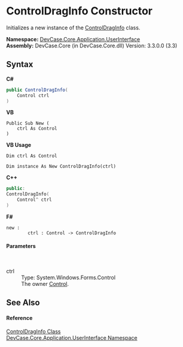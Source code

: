 # ControlDragInfo Constructor 
 

Initializes a new instance of the <a href="T_DevCase_Core_Application_UserInterface_ControlDragInfo">ControlDragInfo</a> class.

**Namespace:**&nbsp;<a href="N_DevCase_Core_Application_UserInterface">DevCase.Core.Application.UserInterface</a><br />**Assembly:**&nbsp;DevCase.Core (in DevCase.Core.dll) Version: 3.3.0.0 (3.3)

## Syntax

**C#**<br />
``` C#
public ControlDragInfo(
	Control ctrl
)
```

**VB**<br />
``` VB
Public Sub New ( 
	ctrl As Control
)
```

**VB Usage**<br />
``` VB Usage
Dim ctrl As Control

Dim instance As New ControlDragInfo(ctrl)
```

**C++**<br />
``` C++
public:
ControlDragInfo(
	Control^ ctrl
)
```

**F#**<br />
``` F#
new : 
        ctrl : Control -> ControlDragInfo
```


#### Parameters
&nbsp;<dl><dt>ctrl</dt><dd>Type: System.Windows.Forms.Control<br />The owner <a href="P_DevCase_Core_Application_UserInterface_ControlDragInfo_Control">Control</a>.</dd></dl>

## See Also


#### Reference
<a href="T_DevCase_Core_Application_UserInterface_ControlDragInfo">ControlDragInfo Class</a><br /><a href="N_DevCase_Core_Application_UserInterface">DevCase.Core.Application.UserInterface Namespace</a><br />